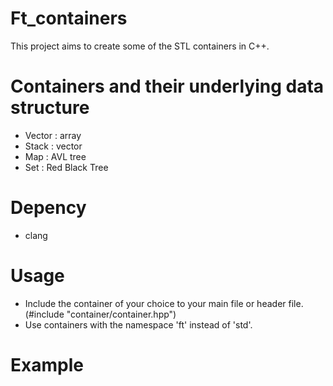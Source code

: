 # Ft_containers
This project aims to create some of the STL containers in C++.

# Containers and their underlying data structure 
  * Vector : array
  * Stack : vector
  * Map : AVL tree
  * Set : Red Black Tree
  
# Depency
  * clang
 
# Usage
  * Include the container of your choice to your main file or header file. (#include "container/container.hpp")
  * Use containers with the namespace 'ft' instead of 'std'.

# Example
